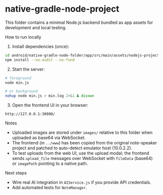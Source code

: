 # native-gradle-node-project

This folder contains a minimal Node.js backend bundled as app assets for development and local testing.

How to run locally

1. Install dependencies (once):

```bash
cd android/native-gradle-node-folder/app/src/main/assets/nodejs-project
npm install --no-audit --no-fund
```

2. Start the server:

```bash
# foreground
node min.js

# or background
nohup node min.js > min.log 2>&1 & disown
```

3. Open the frontend UI in your browser:

```
http://127.0.0.1:30000/
```

Notes

- Uploaded images are stored under `images/` relative to this folder when uploaded as base64 via WebSocket.
- The frontend (in `../www`) has been copied from the original note-speaker project and patched to auto-detect emulator host (10.0.2.2).
- To test uploads from the web UI, use the upload modal; the frontend sends `upload_file` messages over WebSocket with `fileData` (base64) or `imagePath` pointing to a native path.

Next steps

- Wire real AI integration in `AIService.js` if you provide API credentials.
- Add automated tests for `NoteManager`.
